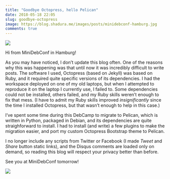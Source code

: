 ```yaml
---
title: "Goodbye Octopress, hello Pelican"
date: 2018-05-18 22:05
slug: goodbye-octopress
image: https://blog.shadura.me/images/posts/minidebconf-hamburg.jpg
comments: true
---
```


<img src="/images/posts/minidebconf-hamburg.jpg" class="img-responsive" style="max-width: 60%;">

Hi from MiniDebConf in Hamburg!

As you may have noticed, I don’t update this blog often. One of the reasons why this was
happening was that until now it was incredibly difficult to write posts. The software I
used, Octopress (based on Jekyll) was based on Ruby, and it required quite specific versions
of its dependencies. I had the workspace deployed on one of my old laptops, but when I attempted
to reproduce it on the laptop I currently use, I failed to. Some dependencies could not be installed,
others failed, and my Ruby skills weren’t enough to fix that mess. (I have to admit my Ruby skills
improved *insignificantly* since the time I installed Octopress, but that wasn’t enough to help in
this case.)

I’ve spent some time during this DebCamp to migrate to Pelican, which is written in Python, packaged
in Debian, and its dependencies are quite straighforward to install. I had to install (and write) a few
plugins to make the migration easier, and port my custom Octopress Bootstrap theme to Pelican.

I no longer include any scripts from Twitter or Facebook (I made *Tweet* and *Share* button static links),
and the Disqus comments are loaded only on demand, so reading this blog will respect your privacy better
than before.

See you at MiniDebConf tomorrow!

<img src="/images/posts/minidebconf-hamburg-debian.jpg" class="img-responsive" style="max-width: 60%;">
